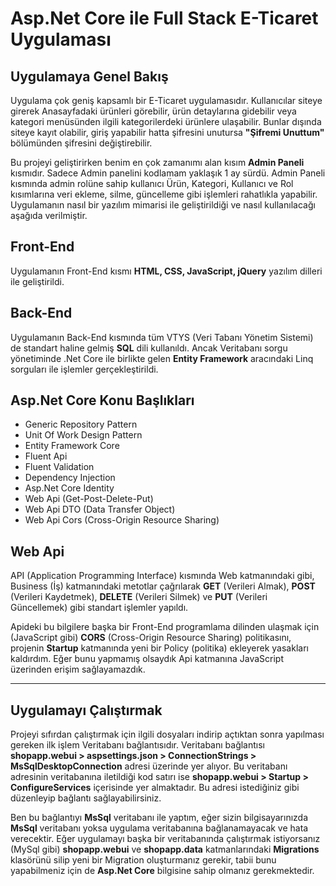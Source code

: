 # Asp.Net Core ile Full Stack E-Ticaret Uygulaması

## Uygulamaya Genel Bakış

Uygulama çok geniş kapsamlı bir E-Ticaret uygulamasıdır. Kullanıcılar siteye girerek Anasayfadaki ürünleri görebilir, ürün detaylarına gidebilir veya kategori menüsünden ilgili kategorilerdeki ürünlere ulaşabilir. Bunlar dışında siteye kayıt olabilir, giriş yapabilir hatta şifresini unutursa **"Şifremi Unuttum"** bölümünden şifresini değiştirebilir.

Bu projeyi geliştirirken benim en çok zamanımı alan kısım **Admin Paneli** kısmıdır. Sadece Admin panelini kodlamam yaklaşık 1 ay sürdü. Admin Paneli kısmında admin rolüne sahip kullanıcı Ürün, Kategori, Kullanıcı ve Rol kısımlarına veri ekleme, silme, güncelleme gibi işlemleri rahatlıkla yapabilir. Uygulamanın nasıl bir yazılım mimarisi ile geliştirildiği ve nasıl kullanılacağı aşağıda verilmiştir.

## Front-End

Uygulamanın Front-End kısmı **HTML, CSS, JavaScript, jQuery** yazılım dilleri ile geliştirildi.

## Back-End

Uygulamanın Back-End kısmında tüm VTYS (Veri Tabanı Yönetim Sistemi) de standart haline gelmiş **SQL** dili kullanıldı. Ancak Veritabanı sorgu
yönetiminde .Net Core ile birlikte gelen **Entity Framework** aracındaki Linq sorguları ile işlemler gerçekleştirildi.

## Asp.Net Core Konu Başlıkları

* Generic Repository Pattern
* Unit Of Work Design Pattern
* Entity Framework Core
* Fluent Api
* Fluent Validation
* Dependency Injection
* Asp.Net Core Identity
* Web Api (Get-Post-Delete-Put)
* Web Api DTO (Data Transfer Object)
* Web Api Cors (Cross-Origin Resource Sharing)

## Web Api

API (Application Programming Interface) kısmında Web katmanındaki gibi, Business (İş) katmanındaki metotlar çağrılarak **GET** (Verileri Almak), **POST** (Verileri Kaydetmek), **DELETE** (Verileri Silmek) ve **PUT** (Verileri Güncellemek) gibi standart işlemler yapıldı.

Apideki bu bilgilere başka bir Front-End programlama dilinden ulaşmak için (JavaScript gibi) **CORS** (Cross-Origin Resource Sharing) politikasını, projenin **Startup** katmanında yeni bir Policy (politika) ekleyerek yasakları kaldırdım. Eğer bunu yapmamış olsaydık Api katmanına JavaScript üzerinden erişim sağlayamazdık.

---

## Uygulamayı Çalıştırmak

Projeyi sıfırdan çalıştırmak için ilgili dosyaları indirip açtıktan sonra yapılması gereken ilk işlem Veritabanı bağlantısıdır. Veritabanı bağlantısı **shopapp.webui > aspsettings.json > ConnectionStrings > MsSqlDesktopConnection** adresi üzerinde yer alıyor. Bu veritabanı adresinin veritabanına iletildiği kod satırı ise **shopapp.webui > Startup > ConfigureServices** içerisinde yer almaktadır. Bu adresi istediğiniz gibi düzenleyip bağlantı sağlayabilirsiniz.

Ben bu bağlantıyı **MsSql** veritabanı ile yaptım, eğer sizin bilgisayarınızda **MsSql**  veritabanı yoksa uygulama veritabanına bağlanamayacak ve hata verecektir. Eğer uygulamayı başka bir veritabanında çalıştırmak istiyorsanız (MySql gibi) **shopapp.webui** ve **shopapp.data** katmanlarındaki **Migrations** klasörünü silip yeni bir Migration oluşturmanız gerekir, tabii bunu yapabilmeniz için de **Asp.Net Core** bilgisine sahip olmanız gerekmektedir.

